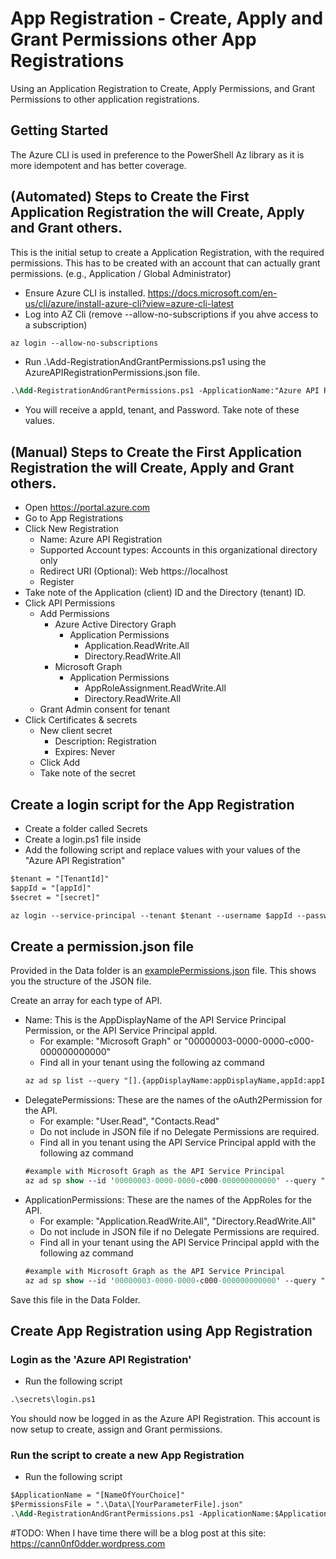 # App Registration - Create, Apply and Grant Permissions other App Registrations
Using an Application Registration to Create, Apply Permissions, and Grant Permissions to other application registrations.

## Getting Started
The Azure CLI is used in preference to the PowerShell Az library as it is more idempotent and has better coverage.

## (Automated) Steps to Create the First Application Registration the will Create, Apply and Grant others.
This is the initial setup to create a Application Registration, with the required permissions. This has to be created with an account that can actually grant permissions. (e.g., Application / Global Administrator)
- Ensure Azure CLI is installed. https://docs.microsoft.com/en-us/cli/azure/install-azure-cli?view=azure-cli-latest
- Log into AZ Cli (remove --allow-no-subscriptions if you ahve access to a subscription)
```ps
az login --allow-no-subscriptions
```
- Run .\Add-RegistrationAndGrantPermissions.ps1 using the AzureAPIRegistrationPermissions.json file.
```ps
.\Add-RegistrationAndGrantPermissions.ps1 -ApplicationName:"Azure API Registration" -ParametersJsonFilePath:'.\Data\AzureAPIRegistrationPermissions.json'
```
- You will receive a appId, tenant, and Password. Take note of these values.

## (Manual) Steps to Create the First Application Registration the will Create, Apply and Grant others.
- Open https://portal.azure.com
- Go to App Registrations
- Click New Registration
    - Name: Azure API Registration
    - Supported Account types: Accounts in this organizational directory only
    - Redirect URI (Optional): Web https://localhost
    - Register
- Take note of the Application (client) ID and the Directory (tenant) ID.
- Click API Permissions
    - Add Permissions
        - Azure Active Directory Graph
            - Application Permissions
                - Application.ReadWrite.All
                - Directory.ReadWrite.All
        - Microsoft Graph
            - Application Permissions
                - AppRoleAssignment.ReadWrite.All
                - Directory.ReadWrite.All
    - Grant Admin consent for tenant
- Click Certificates & secrets
    - New client secret
        - Description: Registration
        - Expires: Never
    - Click Add
    - Take note of the secret

## Create a login script for the App Registration

- Create a folder called Secrets
- Create a login.ps1 file inside
- Add the following script and replace values with your values of the "Azure API Registration"
```ps
$tenant = "[TenantId]"
$appId = "[appId]"
$secret = "[secret]"

az login --service-principal --tenant $tenant --username $appId --password $secret --allow-no-subscriptions
```
## Create a permission.json file
Provided in the Data folder is an [examplePermissions.json](.\data\examplePermissions.json) file. This shows you the structure of the JSON file.

Create an array for each type of API.

- Name: This is the AppDisplayName of the API Service Principal Permission, or the API Service Principal appId.
    - For example: "Microsoft Graph" or "00000003-0000-0000-c000-000000000000"
    - Find all in your tenant using the following az command
    ```ps
    az ad sp list --query "[].{appDisplayName:appDisplayName,appId:appId,objectId:objectId}" --all --output table
    ```
- DelegatePermissions: These are the names of the oAuth2Permission for the API. 
    - For example: "User.Read", "Contacts.Read"
    - Do not include in JSON file if no Delegate Permissions are required.
    - Find all in you tenant using the API Service Principal appId with the following az command
    ```ps
    #example with Microsoft Graph as the API Service Principal
    az ad sp show --id '00000003-0000-0000-c000-000000000000' --query "oauth2Permissions[].{displayName:userConsentDisplayName,value:value}" --output table
    ```
- ApplicationPermissions: These are the names of the AppRoles for the API.
    - For example: "Application.ReadWrite.All", "Directory.ReadWrite.All"
    - Do not include in JSON file if no Delegate Permissions are required.
    - Find all in your tenant using the API Service Principal appId with the following az command
    ```ps
    #example with Microsoft Graph as the API Service Principal
    az ad sp show --id '00000003-0000-0000-c000-000000000000' --query "appRoles[].{displayName:displayName,value:value}" --output table
    ```

Save this file in the Data Folder.

## Create App Registration using App Registration

### Login as the 'Azure API Registration'
- Run the following script
```ps
.\secrets\login.ps1
```
You should now be logged in as the Azure API Registration. This account is now setup to create, assign and Grant permissions.

### Run the script to create a new App Registration
- Run the following script
```ps
$ApplicationName = "[NameOfYourChoice]"
$PermissionsFile = ".\Data\[YourParameterFile].json"
.\Add-RegistrationAndGrantPermissions.ps1 -ApplicationName:$ApplicationName -ParametersJsonFilePath:$PermissionsFile
```

#TODO:
When I have time there will be a blog post at this site:
https://cann0nf0dder.wordpress.com